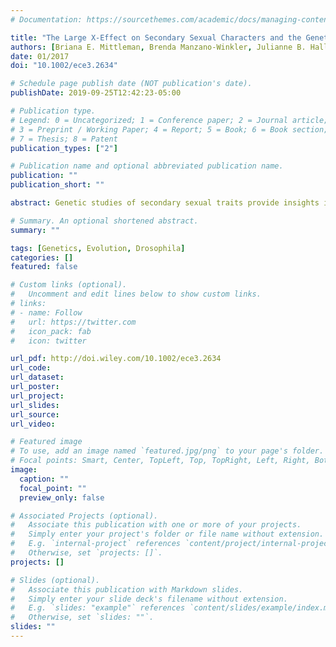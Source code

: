 ```yaml
---
# Documentation: https://sourcethemes.com/academic/docs/managing-content/

title: "The Large X-Effect on Secondary Sexual Characters and the Genetics of Variation in Sex Comb Tooth Number in Drosophila Subobscura"
authors: [Briana E. Mittleman, Brenda Manzano-Winkler, Julianne B. Hall, Katharine L. Korunes, Mohamed A.F. Noor]
date: 01/2017
doi: "10.1002/ece3.2634"

# Schedule page publish date (NOT publication's date).
publishDate: 2019-09-25T12:42:23-05:00

# Publication type.
# Legend: 0 = Uncategorized; 1 = Conference paper; 2 = Journal article;
# 3 = Preprint / Working Paper; 4 = Report; 5 = Book; 6 = Book section;
# 7 = Thesis; 8 = Patent
publication_types: ["2"]

# Publication name and optional abbreviated publication name.
publication: ""
publication_short: ""

abstract: Genetic studies of secondary sexual traits provide insights into whether and how selection drove their divergence among populations, and these studies often focus on the fraction of variation attributable to genes on the X-chromosome. However, such studies may sometimes misinterpret the amount of variation attributable to the X-chromosome if using only simple reciprocal F1 crosses, or they may presume sexual selection has affected the observed phenotypic variation. We examined the genetics of a secondary sexual trait, male sex comb size, in Drosophila subobscura. This species bears unusually large sex combs for its species group, and therefore, this trait may be a good candidate for having been affected by natural or sexual selection. We observed significant heritable variation in number of teeth of the distal sex comb across strains. While reciprocal F1 crosses seemed to implicate a disproportionate X-chromosome effect, further examination in the F2 progeny showed that transgressive autosomal effects inflated the estimate of variation associated with the X-chromosome in the F1. Instead, the X-chromosome appears to confer the smallest contribution of all major chromosomes to the observed phenotypic variation. Further, we failed to detect effects on copulation latency or duration associated with the observed phenotypic variation. Overall, this study presents an examination of the genetics underlying segregating phenotypic variation within species and illustrates two common pitfalls associated with some past studies of the genetic basis of secondary sexual traits.

# Summary. An optional shortened abstract.
summary: ""

tags: [Genetics, Evolution, Drosophila]
categories: []
featured: false

# Custom links (optional).
#   Uncomment and edit lines below to show custom links.
# links:
# - name: Follow
#   url: https://twitter.com
#   icon_pack: fab
#   icon: twitter

url_pdf: http://doi.wiley.com/10.1002/ece3.2634
url_code:
url_dataset:
url_poster:
url_project:
url_slides:
url_source:
url_video:

# Featured image
# To use, add an image named `featured.jpg/png` to your page's folder. 
# Focal points: Smart, Center, TopLeft, Top, TopRight, Left, Right, BottomLeft, Bottom, BottomRight.
image:
  caption: ""
  focal_point: ""
  preview_only: false

# Associated Projects (optional).
#   Associate this publication with one or more of your projects.
#   Simply enter your project's folder or file name without extension.
#   E.g. `internal-project` references `content/project/internal-project/index.md`.
#   Otherwise, set `projects: []`.
projects: []

# Slides (optional).
#   Associate this publication with Markdown slides.
#   Simply enter your slide deck's filename without extension.
#   E.g. `slides: "example"` references `content/slides/example/index.md`.
#   Otherwise, set `slides: ""`.
slides: ""
---
```


